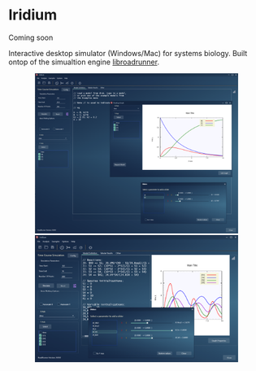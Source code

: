 # Iridium
Coming soon
 
Interactive desktop simulator (Windows/Mac) for systems biology. Built ontop of the simualtion engine [libroadrunner](https://github.com/sys-bio/roadrunner).

<div align="center">
    <img src="/images/iridium2.png" width="400px"</img> 
</div>

<div align="center">
    <img src="/images/iridium1.png" width="400px"</img> 
</div>


